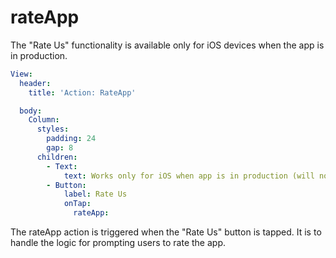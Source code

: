 # rateApp

The "Rate Us" functionality is available only for iOS devices when the app is in production. 

```yaml
View:
  header:
    title: 'Action: RateApp'

  body:
    Column:
      styles:
        padding: 24
        gap: 8
      children:
        - Text:
            text: Works only for iOS when app is in production (will not work for Ensemble Go while on TestFlight)
        - Button:
            label: Rate Us
            onTap:
              rateApp:
```
The rateApp action is triggered when the "Rate Us" button is tapped. It is to handle the logic for prompting users to rate the app.